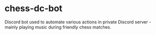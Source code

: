 # chess-dc-bot
Discord bot used to automate various actions in private Discord server - mainly playing music during friendly chess matches.
